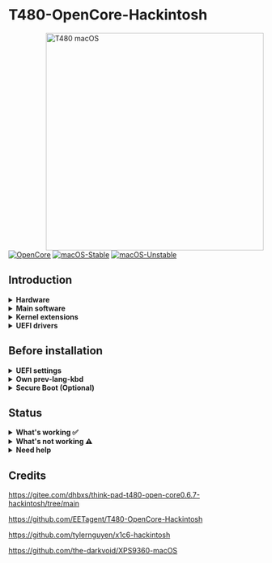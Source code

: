 # T480-OpenCore-Hackintosh

<img align="right" src="https://github.com/EETagent/T480-OpenCore-Hackintosh/raw/master/Other/README_Resources/ThinkPad.gif" alt="T480 macOS" width="430">

[![OpenCore](https://img.shields.io/badge/OpenCore-0.7.3-blue.svg)](https://github.com/acidanthera/OpenCorePkg)
[![macOS-Stable](https://img.shields.io/badge/macOS-11.6-brightgreen.svg)](https://www.apple.com/macos/big-sur)
[![macOS-Unstable](https://img.shields.io/badge/macOS-12.0-brightgreen.svg)](https://www.apple.com/macos/big-sur)

## Introduction

<details>

<summary><strong>Hardware</strong></summary>
<br>


[![UEFI](https://img.shields.io/badge/UEFI-N24ET61W-lightgrey)](https://pcsupport.lenovo.com/us/en/products/laptops-and-netbooks/thinkpad-t-series-laptops/thinkpad-t480-type-20l5-20l6/downloads/ds502355)

| Category  | Component                         | Note                                                         |
| --------- | --------------------------------- | ------------------------------------------------------------ |
| CPU       | Intel Core i7-8550U               | 20L50000MC                                                   |
| GPU       | Intel UHD 620                     |                                                              |
| SSD       | Western Digital 970 SN750 500GB   | Replaced cursed PM 981 which stil doesn't work reliably      |
| Memory    | 8+16GB DDR4 2400Mhz               |                                                              |
| Battery   | Dual battery                      |                                                              |
| Camera    | 720p Camera                       |                                                              |
| Wifi & BT | BCM1820A                          |                                                              |
| Input     | PS2 Keyboard & Synaptics TrackPad | [YogaSMC](https://github.com/zhen-zen/YogaSMC) for media keys like microphone switch, etc. PrtSc is mapped as F13. |

</details>  

<details>

<summary><strong>Main software</strong></summary>
<br>

| Component      | Version              |
| -------------- | -------------------- |
| macOS Monterey | 12.0 Beta (21A5506j) |
| macOS Big Sur  | 11.6 (20G165)        |
| OpenCore       | v0.7.3               |

</details>

<details>

<summary><strong>Kernel extensions</strong></summary>
<br>

| Kext                  | Version        |
| :-------------------- | -------------- |
| AirportBrcmFixup      | 2.1.4          |
| AppleALC              | 1.6.4          |
| BrightnessKeys        | 1.0.2          |
| CPUFriend             | 1.2.4          |
| CPUFriendDataProvider | i7-8550U       |
| HibernationFixup      | 1.4.3          |
| BlueToolFixup         | 2.6.0          |
| BrcmBluetoothInjector | 2.6.0          |
| BrcmFirmwareData      | 2.6.0          |
| BrcmPatchRAM3         | 2.6.0          |
| IntelMausi            | 1.0.8          |
| Lilu                  | 1.5.6          |
| NoTouchID             | 1.0.4          |
| NVMeFix               | 1.1.0          |
| RTCMemoryFixup        | 1.0.8          |
| VirtualSMC            | 1.2.7          |
| VoltageShift          | Disabled, 1.22 |
| VoodooPS2Controller   | 2.2.5          |
| VoodooRMI             | 1.3.4          |
| VoodooSMBus           | 3.0.0          |
| WhateverGreen         | 1.5.3          |
| YogaSMC               | 1.5.1          |

</details>

<details>

<summary><strong>UEFI drivers</strong></summary>
<br>

|     Driver      | Version           |
| :-------------: | ----------------- |
|  AudioDxe.efi   | OpenCorePkg 0.7.3 |
|   HfsPlus.efi   | OcBinaryData      |
| OpenCanopy.efi  | OpenCorePkg 0.7.3 |
| OpenRuntime.efi | OpenCorePkg 0.7.3 |

</details>

## Before installation

<details>  

<summary><strong>UEFI settings</strong></summary>
<br>

**Security**

- `Security Chip` **Disabled**
- `Memory Protection -> Execution Prevention` **Enabled**
- `Virtualization -> Intel Virtualization Technology` **Enabled**
- `Virtualization -> Intel VT-d Feature` **Enabled**
- `Anti-Theft -> Computrace -> Current Setting` **Disabled**
- `Secure Boot -> Secure Boot` **Disabled**
- `Intel SGX -> Intel SGX Control` **Disabled**
- `Device Guard` **Disabled**

**Startup**

- `UEFI/Legacy Boot` **UEFI Only**
- `CSM Support` **No**

**Thunderbolt**

- `Thunderbolt BIOS Assist Mode` **Disabled**
- `Wake by Thunderbolt(TM) 3` **Disabled**
- `Security Level` **User Authorization**
- `Support in Pre Boot Environment -> Thunderbolt(TM) device` **Enabled**

</details>  

<details>

<summary><strong>Own prev-lang-kbd</strong></summary>
<br>

Either add as a string or as a data ( HEX data [(ProperTree)](https://github.com/corpnewt/ProperTree) )

Format is lang-COUNTRY:keyboard

- 🇨🇳 | [252] en - ABC --> zh-Hans:252 --> 7A682D48 616E733A 323532
- 🇺🇸 | [0] en_US - U.S --> en-US:0 --> 656e2d55 533a30

etc.

[AppleKeyboardLayouts.txt](https://github.com/acidanthera/OpenCorePkg/blob/master/Utilities/AppleKeyboardLayouts/AppleKeyboardLayouts.txt)

</details>

<details>

<summary><strong>Secure Boot (Optional)</strong></summary>
<br>

1. Set Secure Boot to Setup Mode. Secure Boot should be reported as off by UEFI main tab
2. Create FAT32 formatted USB
3. Create EFI folder in the root of the newly formatted flash drive and move there content of SecureBoot/KeyTool
4. Boot flash drive via F12 boot menu
5. Choose **Edit keys**

<img src="https://github.com/EETagent/T480-OpenCore-Hackintosh/raw/master/Other/README_Resources/SecureBoot/MainMenu.png" alt="Main menu">

6. Start by **replacing** Signature Database. Select .auth file

<img src="https://github.com/EETagent/T480-OpenCore-Hackintosh/raw/master/Other/README_Resources/SecureBoot/ManipulateKey.png" alt="Select key to manipulate with">
<img src="https://github.com/EETagent/T480-OpenCore-Hackintosh/raw/master/Other/README_Resources/SecureBoot/SelectAuth.png" alt="Select .auth file">


7. Do the same for Key Exchange Keys Database (KEK) and Platform Key (PK) **in this order**
8. Exit and shutdown your machine
9. Boot into the UEFI settings and check if Secure Boot is reported as `on`
10. Boot you favorite OS with Secure Boot enabled

[More detailed information here](https://habr.com/en/post/273497)

```diff
! Still quite experimental
```

</details>

## Status

<details>  


<summary><strong>What's working ✅</strong></summary>

- [x] Battery percentage
- [x] Bluetooth - Broadcom BCM1820A
- [x] Boot chime
- [x] Boot menu `OpenCanopy` 
- [x] CPU power management / performance `Now on par with Windows without XTU undervolt.`
- [x] FireVault 2 `No config.plist changes needed` 
- [x] GPU UHD 620 hardware acceleration / performance 
- [x] HDMI `Closed and opened lid. With audio.`
- [x] iMessage, FaceTime, App Store, iTunes Store. **Generate your own SMBIOS**
- [x] Intel I219V Ethernet port
- [x] Keyboard `Volume and brightness hotkeys. Another media keys with YogaSMC.`
- [x] Microphone `With keyboard switch using ThinkPad Assistant.`
- [x] Realtek® ALC3287 ("ALC257") Audio
- [x] SD card reader `Fortunately, USB connected.`
- [x] Sidecar wired `Works with 15,2 SMBIOS.`
- [x] Sleep/Wake 
- [x] TouchPad `1-5 fingers swipe works. Emulate force touch using longer and more voluminous touch.`
- [x] TrackPoint  `Works perfectly. Just like on Windows or Linux.`
- [x] USB Ports `USB Map is different for devices with Windows Hello camera.`
- [x] Web camera
- [x] Wifi - Broadcom BCM1820A
- [x] DRM `Widevine, validated on Firefox 82. WhateverGreen's DRM is broken on Big Sur`
- [x] Windows boot from OC boot menu

</details>  

<details>  

<summary><strong>What's not working ⚠️</strong></summary>

- [ ] Fingerprint reader  `There is finally after many years working driver for Linux (python-validity), don't expect macOS driver any time soon.`

- [ ] PM 981 `Still unstable. Could work for some, not for others.`

- [ ] Sidecar wireless `If you want to use this feature, buy a compatible Broadcom card!`



</details>  

<details>  

<summary><strong>Need help</strong></summary>

- [ ] Thunderbolt to DP  `Can't recognize 4k display, but normal under windows booting via OC.`

</details>  

##  Credits

https://gitee.com/dhbxs/think-pad-t480-open-core0.6.7-hackintosh/tree/main

https://github.com/EETagent/T480-OpenCore-Hackintosh

https://github.com/tylernguyen/x1c6-hackintosh

https://github.com/the-darkvoid/XPS9360-macOS
